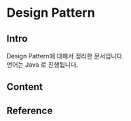 # Design Pattern

## Intro
Design Pattern에 대해서 정리한 문서입니다.  
언어는 Java 로 진행됩니다.

## Content

## Reference